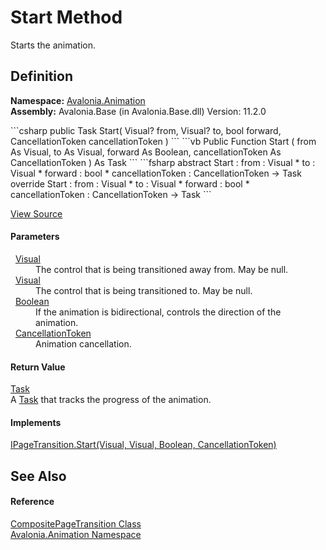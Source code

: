 # Start Method


Starts the animation.



## Definition
**Namespace:** <a href="N_Avalonia_Animation">Avalonia.Animation</a>  
**Assembly:** Avalonia.Base (in Avalonia.Base.dll) Version: 11.2.0

<Tabs groupId="api-code-preview">
<TabItem value="csharp" label="C#">
```csharp
public Task Start(
	Visual? from,
	Visual? to,
	bool forward,
	CancellationToken cancellationToken
)
```
</TabItem>
<TabItem value="vb" label="VB">
```vb
Public Function Start ( 
	from As Visual,
	to As Visual,
	forward As Boolean,
	cancellationToken As CancellationToken
) As Task
```
</TabItem>
<TabItem value="fsharp" label="F#">
```fsharp
abstract Start : 
        from : Visual * 
        to : Visual * 
        forward : bool * 
        cancellationToken : CancellationToken -> Task 
override Start : 
        from : Visual * 
        to : Visual * 
        forward : bool * 
        cancellationToken : CancellationToken -> Task 
```
</TabItem>
</Tabs>



<a href="https://github.com/AvaloniaUI/Avalonia/tree/master/src/Avalonia.Base/Animation/CompositePageTransition.cs#L41" title="View the source code">View Source</a>



#### Parameters
<dl><dt>  <a href="T_Avalonia_Visual">Visual</a></dt><dd>The control that is being transitioned away from. May be null.</dd><dt>  <a href="T_Avalonia_Visual">Visual</a></dt><dd>The control that is being transitioned to. May be null.</dd><dt>  <a href="https://learn.microsoft.com/dotnet/api/system.boolean" target="_blank" rel="noopener noreferrer">Boolean</a></dt><dd>If the animation is bidirectional, controls the direction of the animation.</dd><dt>  <a href="https://learn.microsoft.com/dotnet/api/system.threading.cancellationtoken" target="_blank" rel="noopener noreferrer">CancellationToken</a></dt><dd>Animation cancellation.</dd></dl>

#### Return Value
<a href="https://learn.microsoft.com/dotnet/api/system.threading.tasks.task" target="_blank" rel="noopener noreferrer">Task</a>  
A <a href="https://learn.microsoft.com/dotnet/api/system.threading.tasks.task" target="_blank" rel="noopener noreferrer">Task</a> that tracks the progress of the animation.

#### Implements
<a href="M_Avalonia_Animation_IPageTransition_Start">IPageTransition.Start(Visual, Visual, Boolean, CancellationToken)</a>  


## See Also


#### Reference
<a href="T_Avalonia_Animation_CompositePageTransition">CompositePageTransition Class</a>  
<a href="N_Avalonia_Animation">Avalonia.Animation Namespace</a>  
